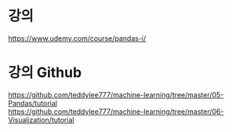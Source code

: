 # 강의
https://www.udemy.com/course/pandas-i/

# 강의 Github
https://github.com/teddylee777/machine-learning/tree/master/05-Pandas/tutorial  
https://github.com/teddylee777/machine-learning/tree/master/06-Visualization/tutorial
